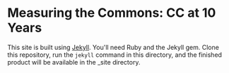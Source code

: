 # Measuring the Commons: CC at 10 Years

This site is built using [Jekyll](http://jekyllrb.com/). You'll need Ruby and the Jekyll gem. Clone this repository, run the <code>jekyll</code> command in this directory, and the finished product will be available in the \_site directory.
